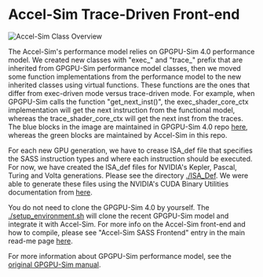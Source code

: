 # Accel-Sim Trace-Driven Front-end

![Accel-Sim Class Overview](https://accel-sim.github.io/assets/img/accel-sim-class.png)

The Accel-Sim's performance model relies on GPGPU-Sim 4.0 performance model. We created new classes with "exec_" and "trace_" prefix that are inherited from GPGPU-Sim performance model classes, then we moved some function implementations from the performance model to the new inherited classes using virtual functions. These functions are the ones that differ from exec-driven mode versus trace-driven mode. For example, when GPGPU-Sim calls the function "get_next_inst()", the exec_shader_core_ctx implementation will get the next instruction from the functional model, whereas the trace_shader_core_ctx will get the next inst from the traces.
The blue blocks in the image are maintained in GPGPU-Sim 4.0 repo [here](https://github.com/gpgpu-sim/gpgpu-sim_distribution), whereas the green blocks are maintained by Accel-Sim in this repo.

For each new GPU generation, we have to crease ISA_def file that specifies the SASS instruction types and where each instruction should be executed. For now, we have created the ISA_def files for NVIDIA's Kepler, Pascal, Turing and Volta generations. Please see the directory [./ISA_Def](./ISA_Def).
We were able to generate these files using the NVIDIA's CUDA Binary Utilities documentation from [here](https://docs.nvidia.com/cuda/cuda-binary-utilities/index.html#instruction-set-ref).

You do not need to clone the GPGPU-Sim 4.0 by yourself. The [./setup_environment.sh](./setup_environment.sh) will clone the recent GPGPU-Sim model and integrate it with Accel-Sim. For more info on the Accel-Sim front-end and how to compile, please see "Accel-Sim SASS Frontend" entry in the main read-me page [here](https://github.com/accel-sim/accel-sim-framework/blob/dev/README.md).

For more information about GPGPU-Sim performance model, see the [original GPGPU-Sim manual](http://gpgpu-sim.org/manual/index.php/Main_Page).
